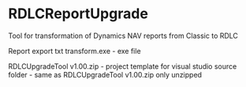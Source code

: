 # RDLCReportUpgrade
Tool for transformation of Dynamics NAV reports from Classic to RDLC

Report export txt transform.exe - exe file

RDLCUpgradeTool v1.00.zip - project template for visual studio
source folder - same as RDLCUpgradeTool v1.00.zip only unzipped

